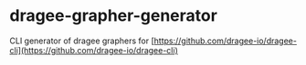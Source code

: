 # dragee-grapher-generator

CLI generator of dragee graphers for [https://github.com/dragee-io/dragee-cli](https://github.com/dragee-io/dragee-cli)
